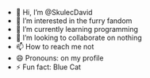 - 👋 Hi, I’m @SkulecDavid
- 👀 I’m interested in the furry fandom
- 🌱 I’m currently learning programming
- 💞️ I’m looking to collaborate on nothing
- 📫 How to reach me not
- 😄 Pronouns: on my profile
- ⚡ Fun fact: Blue Cat

<!---
SkulecDavid/SkulecDavid is a ✨ special ✨ repository because its `README.md` (this file) appears on your GitHub profile.
You can click the Preview link to take a look at your changes.
--->

